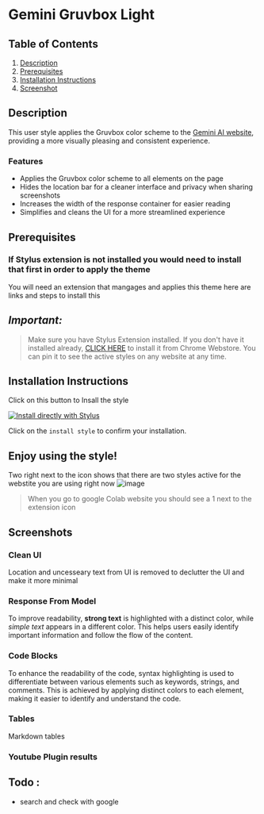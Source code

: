 # Gemini Gruvbox Light 


## Table of Contents
1. [Description](#description)
 2. [Prerequisites](#Pre)
3. [Installation Instructions](#installation-instructions)
4. [Screenshot](#screenshot)




## Description <a name="description"></a>

 
This user style applies the Gruvbox color scheme to the [Gemini AI website](https://gemini.google.com), providing a more visually pleasing and consistent experience.

### Features
- Applies the Gruvbox color scheme to all elements on the page
- Hides the location bar for a cleaner interface and privacy when sharing screenshots 
- Increases the width of the response container for easier reading
- Simplifies and cleans the UI for a more streamlined experience















## Prerequisites <a name="Pre"></a>

### If Stylus extension is not installed you would need to install that first in order to apply the theme 


You will need an extension that mangages and applies this theme 
here are links and steps to install this 

## _Important:_

>  Make sure you have Stylus Extension installed. If you don't have it installed already, [CLICK HERE](https://chrome.google.com/webstore/detail/stylus/clngdbkpkpeebahjckkjfobafhncgmne) to install it from Chrome Webstore. You can pin it to see the active styles on any website at any time.





## Installation Instructions <a name="installation-instructions"></a>


Click on this button to Insall the style 



[![Install directly with Stylus](https://img.shields.io/badge/Install%20directly%20with-Stylus-00adad.svg)](https://raw.githubusercontent.com/bilalazh/Gemini-Gruvbox-Dark/main/Gemini-Gruvbox-Dark.user.css)





Click on the `install style` to confirm your installation.

Enjoy using the style!
------------------------------

Two right next to the icon shows that there are two styles active for the webstite you are using right now
![image](https://github.com/bilalazh/Google-Chivo-Font-On-every-website-/assets/139261053/a0c78478-203e-48fe-a1e2-98ff0aa8fff0)

>When  you go to google Colab website you should see a 1 next to the extension icon 






## Screenshots<a name="screenshot"></a>


### Clean UI 

Location and uncesseary text from UI is removed to declutter the UI and make it more minimal 



### Response From Model 

To improve readability, **strong text** is highlighted with a distinct color, while *simple text* appears in a different color. This helps users easily identify important information and follow the flow of the content.





### Code Blocks

To enhance the readability of the code, syntax highlighting is used to differentiate between various elements such as keywords, strings, and comments. This is achieved by applying distinct colors to each element, making it easier to identify and understand the code.






### Tables 

Markdown tables 






### Youtube Plugin results

























## Todo : 
- search and check with google 
